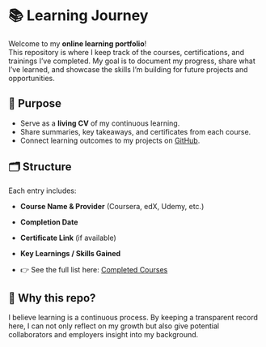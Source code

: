 # 📚 Learning Journey  

Welcome to my **online learning portfolio**!  
This repository is where I keep track of the courses, certifications, and trainings I’ve completed. My goal is to document my progress, share what I’ve learned, and showcase the skills I’m building for future projects and opportunities.  

## 🎯 Purpose  
- Serve as a **living CV** of my continuous learning.  
- Share summaries, key takeaways, and certificates from each course.  
- Connect learning outcomes to my projects on [GitHub](https://github.com/danivapp).  

## 🗂️ Structure  
Each entry includes:  
- **Course Name & Provider** (Coursera, edX, Udemy, etc.)  
- **Completion Date**  
- **Certificate Link** (if available)  
- **Key Learnings / Skills Gained**

- 👉 See the full list here: [Completed Courses](./completedCourses.md)  

## 🚀 Why this repo?  
I believe learning is a continuous process. By keeping a transparent record here, I can not only reflect on my growth but also give potential collaborators and employers insight into my background.  
